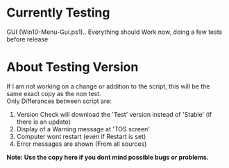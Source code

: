 # Currently Testing
GUI (Win10-Menu-Gui.ps1).. Everything should Work now, doing a few tests before release

# About Testing Version
If I am not working on a change or addition to the script, this will be the same exact copy as the non test.<br />
Only Differances between script are:
1. Version Check will download the 'Test' version instead of 'Stable' (if there is an update)
2. Display of a Warning message at 'TOS screen'
3. Computer wont restart (even if Restart is set)
4. Error messages are shown (From all sources)

**Note: Use the copy here if you dont mind possible bugs or problems.**<br />
